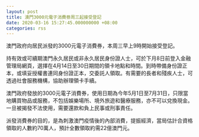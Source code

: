 ```yaml
---
layout: post
title: 澳門3000元電子消費劵周三起接受登記
date: 2020-03-16 15:27:45.000000000 +08:00
categories: rss
---
```


澳門政府向居民派發的3000元電子消費券，本周三早上9時開始接受登記。

持有效或可續期澳門永久居民或非永久居民身份證人士，可於下月8日前登入金融管理局網頁，選擇在4月14日至30日期間的領卡地點和時間。到時帶備身份證正本，或填妥授權書連同身份證正本，交委託人領取。有需要的長者和殘疾人士，可透過社會服務機構，協助辦理領卡手續。

澳門政府發放的3000元電子消費券，使用日期為今年5月1日至7月31日，只限當地購買物品或服務，不包括娛樂場所、境外旅遊和醫療服務，亦不可以兌換現金。一旦被揭發不法使用，需要還款和負上民事或刑事責任。

派發消費券的目的，是為刺激澳門疫情後的內部消費，提振經濟，當局估計合資格領取的人數約70萬人，預計全數領取約需22億澳門元。
